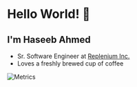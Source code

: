 # Hello World! 👋

## I'm Haseeb Ahmed
- Sr. Software Engineer at [Replenium Inc.](https://www.replenium.com/meet-the-team)
- Loves a freshly brewed cup of coffee

![Metrics](https://metrics.lecoq.io/thehaseebahmed?template=classic&base.repositories=0&base.metadata=0&languages=1&achievements=1&notable=1&posts=1&base.indepth=false&languages.limit=8&languages.threshold=0%25&languages.other=false&languages.colors=github&languages.sections=most-used&languages.indepth=false&languages.analysis.timeout=15&languages.categories=markup%2C%20programming&languages.recent.categories=markup%2C%20programming&languages.recent.load=300&languages.recent.days=14&achievements.threshold=C&achievements.secrets=true&achievements.display=compact&achievements.limit=0&notable.from=organization&notable.repositories=false&notable.indepth=false&notable.types=commit&posts.descriptions=false&posts.covers=false&posts.limit=4&posts.user=.user.login&config.timezone=Asia%2FKarachi)
